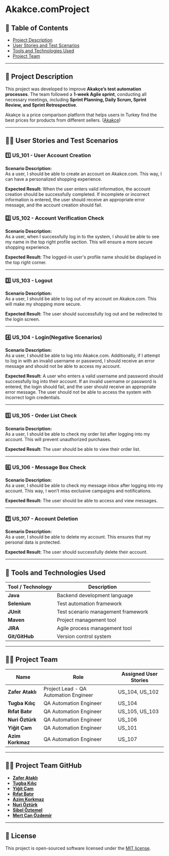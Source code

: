 
# Akakce.comProject 

## 📌 Table of Contents
- [Project Description](#project-description)
- [User Stories and Test Scenarios](#user-stories-and-test-scenarios)
- [Tools and Technologies Used](#tools-and-technologies-used)
- [Project Team](#project-team)

---

## 📝 Project Description
This project was developed to improve **Akakçe’s test automation processes**. The team followed a **1-week Agile sprint**, conducting all necessary meetings, including **Sprint Planning, Daily Scrum, Sprint Review, and Sprint Retrospective**.

Akakçe is a price comparison platform that helps users in Turkey find the best prices for products from different sellers. ([Akakçe](https://www.akakce.com))

---

## 🧑‍💻 User Stories and Test Scenarios
### **1️⃣ US_101 - User Account Creation**
**Scenario Description:**  
As a user, I should be able to create an account on Akakce.com.
This way, I can have a personalized shopping experience. 

**Expected Result:** 
                    When the user enters valid information, the account creation should be successfully completed.
                     If incomplete or incorrect information is entered, the user should receive an appropriate error message, and the account creation should fail.


### **2️⃣ US_102 - Account Verification Check**
**Scenario Description:**  
As a user, when I successfully log in to the system, I should be able to see my name in the top right profile section. This will ensure a more secure shopping experience. 

**Expected Result:** The logged-in user's profile name should be displayed in the top right corner.

---

### **3️⃣ US_103 - Logout**
**Scenario Description:**  
As a user, I should be able to log out of my account on Akakce.com. This will make my shopping more secure.  

**Expected Result:** The user should successfully log out and be redirected to the login screen.

---

### **4️⃣ US_104 - Login(Negative Scenarios)**
**Scenario Description:**  
As a user, I should be able to log into Akakce.com.
Additionally, if I attempt to log in with an invalid username or password, I should receive an error message and should not be able to access my account.

**Expected Result:** A user who enters a valid username and password should successfully log into their account.
                     If an invalid username or password is entered, the login should fail, and the user should receive an appropriate error message.
                     The user should not be able to access the system with incorrect login credentials.

---

### **5️⃣ US_105 - Order List Check**
**Scenario Description:**  
As a user, I should be able to check my order list after logging into my account. This will prevent unauthorized purchases.  

**Expected Result:** The user should be able to view their order list.

---

### **6️⃣ US_106 - Message Box Check**
**Scenario Description:**  
As a user, I should be able to check my message inbox after logging into my account. This way, I won’t miss exclusive campaigns and notifications.  

**Expected Result:** The user should be able to access and view messages.

---

### **7️⃣ US_107 - Account Deletion**
**Scenario Description:**  
As a user, I should be able to delete my account. This ensures that my personal data is protected. 

**Expected Result:** The user should successfully delete their account.

---

## 🚀 Tools and Technologies Used
| **Tool / Technology** | **Description** |
|----------------------|----------------|
| **Java**            | Backend development language |
| **Selenium**        | Test automation framework |
| **JUnit**           | Test scenario management framework |
| **Maven**           | Project management tool |
| **JIRA**            | Agile process management tool |
| **Git/GitHub**      | Version control system |

---

## 👨‍💻 Project Team

| **Name**            | **Role**                        | **Assigned User Stories** |
|-------------------|------------------------------|-------------------------|
| **Zafer Ataklı**  | Project Lead - QA Automation Engineer | US_104, US_102 |
| **Tugba Kılıç**   | QA Automation Engineer       | US_104 |
| **Rıfat Batır**   | QA Automation Engineer       | US_105, US_103 |
| **Nuri Öztürk**   | QA Automation Engineer       | US_106 |
| **Yiğit Çam**     | QA Automation Engineer       | US_101 |
| **Azim Korkmaz**  | QA Automation Engineer       | US_107 |

---
## 👨‍💻 Project Team GitHub 

- **[Zafer Ataklı](https://github.com/zaferatakli)**
- **[Tugba Kılıç](https://github.com/TugbaKilic33)**
- **[Yiğit Çam](https://github.com/Yigit-Cam)**
- **[Rıfat Batır](https://github.com/rftbtr)**
- **[Azim Korkmaz](https://github.com/AzimKorkmaz)**
- **[Nuri Öztürk](https://github.com/NuriOzturk)**
- **[Sibel Öztemel](https://github.com/Sibel52)**
- **[Mert Can Özdemir](https://github.com/lioncarnes)**

---
## 📝 License

This project is open-sourced software licensed under the [MIT license](https://opensource.org/licenses/MIT).